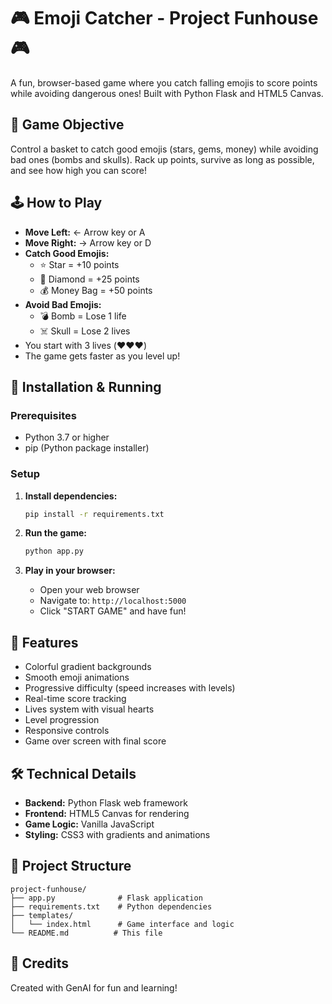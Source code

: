 # 🎮 Emoji Catcher - Project Funhouse 🎮

A fun, browser-based game where you catch falling emojis to score points while avoiding dangerous ones! Built with Python Flask and HTML5 Canvas.

## 🎯 Game Objective

Control a basket to catch good emojis (stars, gems, money) while avoiding bad ones (bombs and skulls). Rack up points, survive as long as possible, and see how high you can score!

## 🕹️ How to Play

- **Move Left:** ← Arrow key or A
- **Move Right:** → Arrow key or D
- **Catch Good Emojis:**
  - ⭐ Star = +10 points
  - 💎 Diamond = +25 points
  - 💰 Money Bag = +50 points
- **Avoid Bad Emojis:**
  - 💣 Bomb = Lose 1 life
  - ☠️ Skull = Lose 2 lives
- You start with 3 lives (❤️❤️❤️)
- The game gets faster as you level up!

## 🚀 Installation & Running

### Prerequisites
- Python 3.7 or higher
- pip (Python package installer)

### Setup

1. **Install dependencies:**
   ```bash
   pip install -r requirements.txt
   ```

2. **Run the game:**
   ```bash
   python app.py
   ```

3. **Play in your browser:**
   - Open your web browser
   - Navigate to: `http://localhost:5000`
   - Click "START GAME" and have fun!

## 🎨 Features

- Colorful gradient backgrounds
- Smooth emoji animations
- Progressive difficulty (speed increases with levels)
- Real-time score tracking
- Lives system with visual hearts
- Level progression
- Responsive controls
- Game over screen with final score

## 🛠️ Technical Details

- **Backend:** Python Flask web framework
- **Frontend:** HTML5 Canvas for rendering
- **Game Logic:** Vanilla JavaScript
- **Styling:** CSS3 with gradients and animations

## 📝 Project Structure

```
project-funhouse/
├── app.py              # Flask application
├── requirements.txt    # Python dependencies
├── templates/
│   └── index.html      # Game interface and logic
└── README.md          # This file
```

## 🎉 Credits

Created with GenAI for fun and learning!
